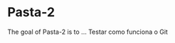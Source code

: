 
# Pasta-2

<!-- badges: start -->
<!-- badges: end -->

The goal of Pasta-2 is to ...
Testar como funciona o Git

